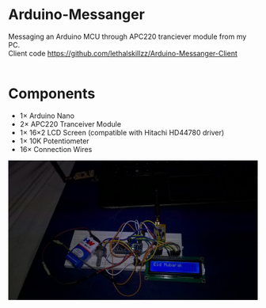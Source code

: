 # Arduino-Messanger
Messaging an Arduino MCU through APC220 tranciever module from my PC.<br>
Client code https://github.com/lethalskillzz/Arduino-Messanger-Client<br><br>

# Components
* 1× Arduino Nano
* 2× APC220 Tranceiver Module
* 1× 16×2 LCD Screen (compatible with Hitachi HD44780 driver)
* 1× 10K Potentiometer
* 16× Connection Wires<br>

<img src="ardmsg.jpg">
 
 
